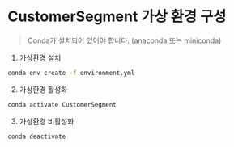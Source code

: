 # CustomerSegment 가상 환경 구성
> Conda가 설치되어 있어야 합니다. (anaconda 또는 miniconda)

1. 가상환경 설치
```bash
conda env create -f environment.yml
```

2. 가상환경 활성화
```bash
conda activate CustomerSegment
```

3. 가상환경 비활성화
```bash
conda deactivate
```